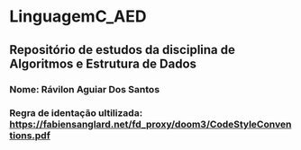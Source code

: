 # LinguagemC_AED

## Repositório de estudos da disciplina de Algoritmos e Estrutura de Dados 

### Nome: Rávilon Aguiar Dos Santos
### Regra de identação ultilizada: https://fabiensanglard.net/fd_proxy/doom3/CodeStyleConventions.pdf

